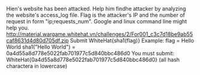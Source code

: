 Hien's website has been attacked. Help him findhe attacker by analyzing the website's access_log file. Flag is the attacker's IP and the number of request in form "ip;requests_num". Google and linux command line might help you.
http://material.wargame.whitehat.vn/challenges/2/For001_c3c7d18be9ab55caf8631d4d80d705df.zip
Submit WhiteHat{sha1(flag)}
Example: flag = Hello World
sha1("Hello World") = 0a4d55a8d778e5022fab701977c5d840bbc486d0
You must submit: WhiteHat{0a4d55a8d778e5022fab701977c5d840bbc486d0}
(all hash charactera in lowercase)

